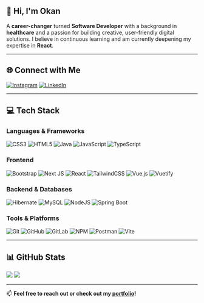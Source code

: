 ## 👋 Hi, I'm Okan

A **career-changer** turned **Software Developer** with a background in **healthcare** and a passion for building creative, user-friendly digital solutions. I believe in continuous learning and am currently deepening my expertise in **React**.

---

## 🌐 Connect with Me

[![Instagram](https://img.shields.io/badge/Instagram-%23E4405F.svg?style=flat&logo=instagram&logoColor=white)](https://www.instagram.com/okan.atn/)
[![LinkedIn](https://img.shields.io/badge/LinkedIn-%230077B5.svg?style=flat&logo=linkedin&logoColor=white)](https://www.linkedin.com/in/okan-altun-478a30336/)

---

## 💻 Tech Stack

### **Languages & Frameworks**  
![CSS3](https://img.shields.io/badge/css3-%231572B6.svg?style=flat&logo=css3&logoColor=white)
![HTML5](https://img.shields.io/badge/html5-%23E34F26.svg?style=flat&logo=html5&logoColor=white)
![Java](https://img.shields.io/badge/java-%23ED8B00.svg?style=flat&logo=openjdk&logoColor=white)
![JavaScript](https://img.shields.io/badge/javascript-%23323330.svg?style=flat&logo=javascript&logoColor=%23F7DF1E)
![TypeScript](https://img.shields.io/badge/typescript-%23007ACC.svg?style=flat&logo=typescript&logoColor=white)

### **Frontend**  
![Bootstrap](https://img.shields.io/badge/bootstrap-%238511FA.svg?style=flat&logo=bootstrap&logoColor=white)
![Next JS](https://img.shields.io/badge/Next-black?style=flat&logo=next.js&logoColor=white)
![React](https://img.shields.io/badge/react-%2320232a.svg?style=flat&logo=react&logoColor=%2361DAFB)
![TailwindCSS](https://img.shields.io/badge/tailwindcss-%2338B2AC.svg?style=flat&logo=tailwind-css&logoColor=white)
![Vue.js](https://img.shields.io/badge/vue.js-%2335495e.svg?style=flat&logo=vuedotjs&logoColor=%234FC08D)
![Vuetify](https://img.shields.io/badge/Vuetify-1867C0?style=flat&logo=vuetify&logoColor=AEDDFF)

### **Backend & Databases**  
![Hibernate](https://img.shields.io/badge/Hibernate-59666C?style=flat&logo=Hibernate&logoColor=white)
![MySQL](https://img.shields.io/badge/mysql-4479A1.svg?style=flat&logo=mysql&logoColor=white)
![NodeJS](https://img.shields.io/badge/node.js-6DA55F?style=flat&logo=node.js&logoColor=white)
![Spring Boot](https://img.shields.io/badge/spring-%236DB33F.svg?style=flat&logo=spring&logoColor=white)

### **Tools & Platforms**  
![Git](https://img.shields.io/badge/git-%23F05033.svg?style=flat&logo=git&logoColor=white)
![GitHub](https://img.shields.io/badge/github-%23121011.svg?style=flat&logo=github&logoColor=white)
![GitLab](https://img.shields.io/badge/gitlab-%23181717.svg?style=flat&logo=gitlab&logoColor=white)
![NPM](https://img.shields.io/badge/NPM-%23CB3837.svg?style=flat&logo=npm&logoColor=white)
![Postman](https://img.shields.io/badge/Postman-FF6C37?style=flat&logo=postman&logoColor=white)
![Vite](https://img.shields.io/badge/vite-%23646CFF.svg?style=flat&logo=vite&logoColor=white)

---

## 📊 GitHub Stats

![](https://nirzak-streak-stats.vercel.app/?user=itsYuuuka&theme=neon&hide_border=false)
![](https://github-readme-stats.vercel.app/api/top-langs/?username=itsYuuuka&theme=neon&hide_border=false&layout=compact)

---

📫 **Feel free to reach out or check out my [portfolio](https://okan-altun.netlify.app/)!**
